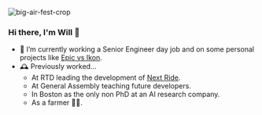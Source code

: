<!--
**wmcb91/wmcb91** is a ✨ _special_ ✨ repository because its `README.md` (this file) appears on your GitHub profile.

Here are some ideas to get you started:


- 🌱 I’m currently learning 
- 👯 I’m looking to collaborate on ...
- 🤔 I’m looking for help with ...
- 💬 Ask me about ...
- 📫 How to reach me: ...
- 😄 Pronouns: ...
- ⚡ Fun fact: ...
-->

![big-air-fest-crop](https://user-images.githubusercontent.com/7145229/195369301-ad29f607-2ff8-4472-9818-98b77ee6d298.jpg)

### Hi there, I'm Will 👋

- 🏡 I’m currently working a Senior Engineer day job and on some personal projects like [Epic vs Ikon](https://epicorikon.com).
- 🕰️ Previously worked...
  - At RTD leading the development of [Next Ride](https://app.rtd-denver.com/).
  - At General Assembly teaching future developers.
  - In Boston as the only non PhD at an AI research company.
  - As a farmer 🧑‍🌾.
